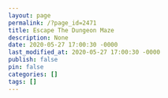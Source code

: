 ```yaml
---
layout: page
permalink: /?page_id=2471
title: Escape The Dungeon Maze
description: None
date: 2020-05-27 17:00:30 -0000
last_modified_at: 2020-05-27 17:00:30 -0000
publish: false
pin: false
categories: []
tags: []
---
```


